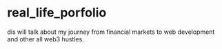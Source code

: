 # real_life_porfolio
dis will talk about my journey from financial markets to web development and other all web3 hustles.
